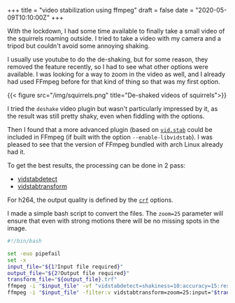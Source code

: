 +++
title = "video stabilization using ffmpeg"
draft = false
date = "2020-05-09T10:10:00Z"
+++

With the lockdown, I had some time available to finally take a small video of the squirrels roaming outside. I tried to take a video with my camera and a tripod but couldn't avoid some annoying shaking.

I usually use youtube to do the de-shaking, but for some reason, they removed the feature recently, so I had to see what other options were available. I was looking for a way to zoom in the video as well, and I already had used FFmpeg before for that kind of thing so that was my first option.

{{< figure src="/img/squirrels.png" title="De-shaked videos of squirrels">}}


I tried the `deshake` video plugin but wasn't particularly impressed by it, as the result was still pretty shaky, even when fiddling with the options.

Then I found that a more advanced plugin (based on [`vid.stab`](http://public.hronopik.de/vid.stab/) could be included in FFmpeg (if built with the option `--enable-libvidstab`). I was pleased to see that the version of FFmpeg bundled with arch Linux already had it.

To get the best results, the processing can be done in 2 pass:
- [vidstabdetect](https://ffmpeg.org/ffmpeg-filters.html#vidstabdetect)
- [vidstabtransform](https://ffmpeg.org/ffmpeg-filters.html#vidstabtransform)

For h264, the output quality is defined by the [`crf`](https://trac.ffmpeg.org/wiki/Encode/H.264#crf) options.

I made a simple bash script to convert the files. The `zoom=25` parameter will ensure that even with strong motions there will be no missing spots in the image.

```bash
#!/bin/bash

set -euo pipefail
set -x
input_file="${1?Input file required}"
output_file="${2?Output file required}"
transform_file="${output_file}.trf"
ffmpeg -i "$input_file" -vf "vidstabdetect=shakiness=10:accuracy=15:result=$transform_file" -f null -
ffmpeg -i "$input_file" -filter:v vidstabtransform=zoom=25:input="$transform_file":interpol=bicubic -crf 23 -preset slow "$output_file"
```
